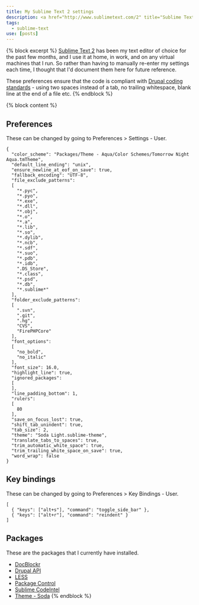 ```yaml
---
title: My Sublime Text 2 settings
description: <a href="http://www.sublimetext.com/2" title="Sublime Text 2">Sublime Text 2</a> has been my text editor of choice for the past few months, and I use it at home, in work, and on any virtual machines that I run. So rather than having to manually re-enter my settings each time, I thought that I'd document them here for future reference.
tags:
  - sublime-text
use: [posts]
---
```

{% block excerpt %}
[Sublime Text 2](http://www.sublimetext.com/2) has been my text editor of choice for the past few months, and I use it at home, in work, and on any virtual machines that I run. So rather than having to manually re-enter my settings each time, I thought that I'd document them here for future reference.

These preferences ensure that the code is compliant with [Drupal coding standards](http://drupal.org/coding-standards "Drupal coding standards on Drupal.org") - using two spaces instead of a tab, no trailing whitespace, blank line at the end of a file etc.
{% endblock %}

{% block content %}
## Preferences

These can be changed by going to Preferences > Settings - User.

```language-json
{
  "color_scheme": "Packages/Theme - Aqua/Color Schemes/Tomorrow Night Aqua.tmTheme",
  "default_line_ending": "unix",
  "ensure_newline_at_eof_on_save": true,
  "fallback_encoding": "UTF-8",
  "file_exclude_patterns":
  [
    "*.pyc",
    "*.pyo",
    "*.exe",
    "*.dll",
    "*.obj",
    "*.o",
    "*.a",
    "*.lib",
    "*.so",
    "*.dylib",
    "*.ncb",
    "*.sdf",
    "*.suo",
    "*.pdb",
    "*.idb",
    ".DS_Store",
    "*.class",
    "*.psd",
    "*.db",
    "*.sublime*"
  ],
  "folder_exclude_patterns":
  [
    ".svn",
    ".git",
    ".hg",
    "CVS",
    "FirePHPCore"
  ],
  "font_options":
  [
    "no_bold",
    "no_italic"
  ],
  "font_size": 16.0,
  "highlight_line": true,
  "ignored_packages":
  [
  ],
  "line_padding_bottom": 1,
  "rulers":
  [
    80
  ],
  "save_on_focus_lost": true,
  "shift_tab_unindent": true,
  "tab_size": 2,
  "theme": "Soda Light.sublime-theme",
  "translate_tabs_to_spaces": true,
  "trim_automatic_white_space": true,
  "trim_trailing_white_space_on_save": true,
  "word_wrap": false
}
```

## Key bindings

These can be changed by going to Preferences > Key Bindings - User.

```language-json
[
  { "keys": ["alt+s"], "command": "toggle_side_bar" },
  { "keys": ["alt+r"], "command": "reindent" }
]
```

## Packages

These are the packages that I currently have installed.

* [DocBlockr](https://github.com/spadgos/sublime-jsdocs "DocBlockr on GitHub")
* [Drupal API](https://github.com/BrianGilbert/Sublime-Text-2-Goto-Drupal-API)
* [LESS](https://github.com/danro/LESS-sublime)
* [Package Control](http://wbond.net/sublime_packages/package_control)
* [Sublime CodeIntel](http://github.com/Kronuz/SublimeCodeIntel)
* [Theme - Soda](https://github.com/buymeasoda/soda-theme)
{% endblock %}
